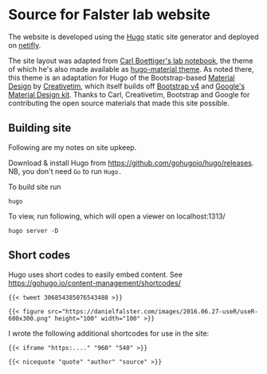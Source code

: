 # Source for Falster lab website

The website is developed using the [Hugo](https://hugodocs.info) static site generator and deployed on [netifly](netlify.com).

The site layout was adapted from [Carl Boettiger's lab notebook](https://github.com/cboettig/labnotebook), the theme of which he's also made available as [hugo-material theme](https://github.com/cboettig/hugo-material). As noted there, this theme is an adaptation for Hugo of the Bootstrap-based [Material Design](https://github.com/creativetimofficial/material-kit) by [Creativetim](https://www.creative-tim.com), which itself builds off [Bootstrap v4](https://getbootstrap.com) and [Google's Material Design kit](https://material.io). Thanks to Carl, Creativetim, Bootstrap and Google for contributing the open source materials that made this site possible.

## Building site

Following are my notes on site upkeep.

Download & install Hugo from https://github.com/gohugoio/hugo/releases. NB, you don't need `Go` to run `Hugo.`

To build site run

```
hugo
```

To view, run following, which will open a viewer on localhost:1313/

```
hugo server -D
```

## Short codes

Hugo uses short codes to easily embed content. See https://gohugo.io/content-management/shortcodes/

```
{{< tweet 306854385076543488 >}}
```

```
{{< figure src="https://danielfalster.com/images/2016.06.27-useR/useR-600x300.png" height="100" width="100" >}}
```

I wrote the following additional shortcodes for use in the site:


```
{{< iframe "https:...." "960" "540" >}}
```

```
{{< nicequote "quote" "author" "source" >}}
```
